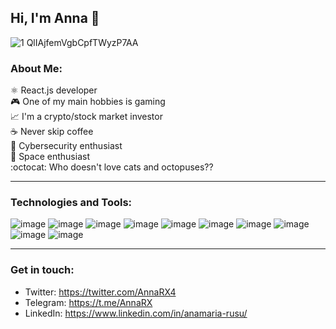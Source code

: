 ## Hi, I'm Anna 👋

![1 QlIAjfemVgbCpfTWyzP7AA](https://p3-juejin.byteimg.com/tos-cn-i-k3u1fbpfcp/a85c7d660e3d4aaebb1f4fb0264c665d~tplv-k3u1fbpfcp-zoom-1.image)

### About Me:
⚛️ React.js developer <br>
🎮 One of my main hobbies is gaming <br>
📈 I'm a crypto/stock market investor <br>
☕ Never skip coffee <br>
🔐 Cybersecurity enthusiast <br>
🌌 Space enthusiast <br>
:octocat: Who doesn't love cats and octopuses?? <br>

<hr>

### Technologies and Tools:
![image](https://cdn.iconscout.com/icon/free/png-64/javascript-24-1174950.png)
![image](https://cdn.iconscout.com/icon/free/png-64/typescript-3629120-3030260.png)
![image](https://cdn.iconscout.com/icon/free/png-64/html5-41-1175209.png)
![image](https://cdn.iconscout.com/icon/free/png-64/css3-10-1175238.png)
![image](https://cdn.iconscout.com/icon/free/png-64/sass-226054.png)
![image](https://cdn.iconscout.com/icon/free/png-64/react-4-1175110.png)
![image](https://cdn.iconscout.com/icon/free/png-64/figma-3521426-2944870.png)
![image](https://cdn.iconscout.com/icon/free/png-64/gitlab-10-1175217.png)
![image](https://cdn.iconscout.com/icon/free/png-64/visual-studio-code-1868941-1583105.png)
![image](https://cdn.iconscout.com/icon/free/png-64/webstorm-3521803-2945220.png)

<hr>

### Get in touch: 
- Twitter: https://twitter.com/AnnaRX4 <br>
- Telegram: https://t.me/AnnaRX <br>
- LinkedIn: https://www.linkedin.com/in/anamaria-rusu/
